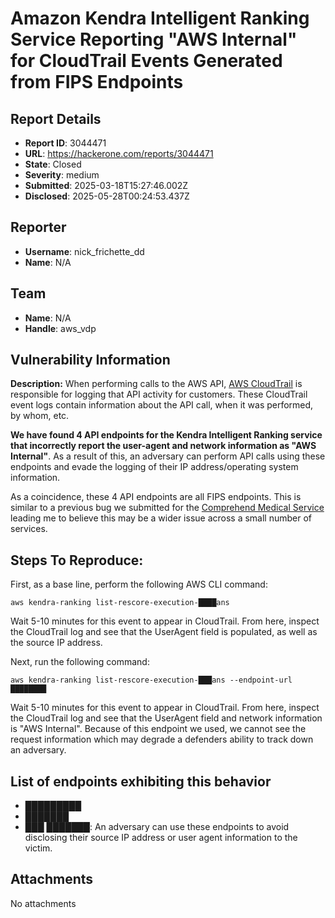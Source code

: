 # Amazon Kendra Intelligent Ranking Service Reporting "AWS Internal" for CloudTrail Events Generated from FIPS Endpoints

## Report Details
- **Report ID**: 3044471
- **URL**: https://hackerone.com/reports/3044471
- **State**: Closed
- **Severity**: medium
- **Submitted**: 2025-03-18T15:27:46.002Z
- **Disclosed**: 2025-05-28T00:24:53.437Z

## Reporter
- **Username**: nick_frichette_dd
- **Name**: N/A

## Team
- **Name**: N/A
- **Handle**: aws_vdp

## Vulnerability Information
**Description:** When performing calls to the AWS API, [AWS CloudTrail](https://aws.amazon.com/cloudtrail/) is responsible for logging that API activity for customers. These CloudTrail event logs contain information about the API call, when it was performed, by whom, etc. 

**We have found 4 API endpoints for the Kendra Intelligent Ranking service that incorrectly report the user-agent and network information as "AWS Internal"**. As a result of this, an adversary can perform API calls using these endpoints and evade the logging of their IP address/operating system information. 

As a coincidence, these 4 API endpoints are all FIPS endpoints. This is similar to a previous bug we submitted for the [Comprehend Medical Service](██████████) leading me to believe this may be a wider issue across a small number of services.

## Steps To Reproduce:

First, as a base line, perform the following AWS CLI command:

```
aws kendra-ranking list-rescore-execution-████ans
```

Wait 5-10 minutes for this event to appear in CloudTrail. From here, inspect the CloudTrail log and see that the UserAgent field is populated, as well as the source IP address. 

Next, run the following command:

```
aws kendra-ranking list-rescore-execution-███ans --endpoint-url ████████
```

Wait 5-10 minutes for this event to appear in CloudTrail. From here, inspect the CloudTrail log and see that the UserAgent field and network information is "AWS Internal". Because of this endpoint we used, we cannot see the request information which may degrade a defenders ability to track down an adversary.

## List of endpoints exhibiting this behavior
* █████████
* ███████
* ███
███████:
An adversary can use these endpoints to avoid disclosing their source IP address or user agent information to the victim.

## Attachments
No attachments

